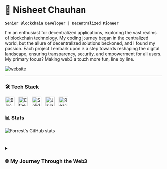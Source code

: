 # 🚀 Nisheet Chauhan

**`Senior Blockchain Developer | Decentralized Pioneer`**

I'm an enthusiast for decentralized applications, exploring the vast realms of blockchain technology. My coding journey began in the centralized world, but the allure of decentralized solutions beckoned, and I found my passion. Each project I embark upon is a step towards reshaping the digital landscape, ensuring transparency, security, and empowerment for all users. My primary focus? Making web3 a touch more fun, line by line.

   <p align="left">
      <a href="https://www.nisheetchauhan.com">
         <img alt="website" title="Visit my portfolio" src="https://img.shields.io/badge/Portfolio-nisheetchauhan.com-blue?style=for-the-badge"/></a>
   </p>

---

### 🛠️ Tech Stack
<img align="left" alt="Blockchain" width="30px" style="padding-right:10px;" src="https://simpleicons.org/icons/blockchain.com.svg"/>
<img align="left" alt="Ethereum" width="30px" style="padding-right:10px;" src="https://cdn.jsdelivr.net/gh/devicons/devicon/icons/ethereum/ethereum-plain.svg" />
<img align="left" alt="Solidity" width="30px" style="padding-right:10px;" src="https://cdn.jsdelivr.net/gh/devicons/devicon/icons/solidity/solidity-original.svg" />
<img align="left" alt="JavaScript" width="30px" style="padding-right:10px;" src="https://cdn.jsdelivr.net/gh/devicons/devicon/icons/javascript/javascript-plain.svg" />
<img align="left" alt="React" width="30px" style="padding-right:10px;" src="https://cdn.jsdelivr.net/gh/devicons/devicon/icons/react/react-original.svg" />

<br />

#


### 📊 Stats

![Forrest's GitHub stats](https://github-readme-stats.vercel.app/api?username=nisheet94&show_icons=true&theme=gruvbox)

<!-- ![GitHub Streak](https://streak-stats.demolab.com?user=nisheet94&theme=gruvbox&border_radius=4.5) -->

#

<details>
 <summary><h3>🌐 My Journey Through the Web3</h3></summary>
   Diving into the world of coding, I quickly recognized the transformative power of blockchain technology. It wasn't just about transactions or cryptocurrencies; it was about building a more transparent, equitable, and decentralized web. My adventures led me to create several groundbreaking dApps, each aiming to bring a slice of the future into today. While the blockchain landscape is ever-evolving, one thing remains constant: my passion for innovating and pushing boundaries. From the challenges of smart contracts to the thrill of minting a new NFT, every day is a new chapter in this exciting saga. And as I continue to navigate these decentralized seas, I invite you to join me on this journey. Let's shape the future, one block at a time.
</details>
